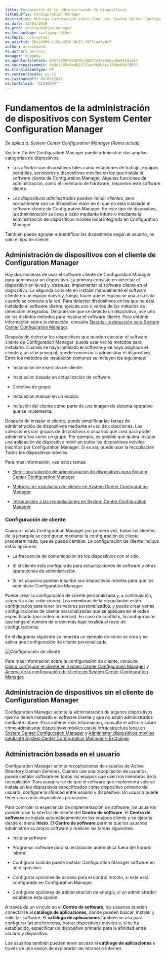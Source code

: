 ```yaml
---
title: Fundamentos de la administración de dispositivos
titleSuffix: Configuration Manager
description: Obtenga información sobre cómo usar System Center Configuration Manager para administrar dispositivos.
ms.date: 12/04/2016
ms.prod: configuration-manager
ms.technology: configmgr-other
ms.topic: conceptual
ms.assetid: 2bca3db9-115a-451d-8c93-f073ceefe0c7
author: aczechowski
ms.author: aaroncz
manager: dougeby
ms.openlocfilehash: 8d5fe709f403676c36d77e23e3ebe40a66101a44
ms.sourcegitcommit: 0b0c2735c4ed822731ae069b4cc1380e89e78933
ms.translationtype: HT
ms.contentlocale: es-ES
ms.lasthandoff: 05/03/2018
ms.locfileid: "32340294"
---
```

# <a name="fundamentals-of-managing-devices-with-system-center-configuration-manager"></a>Fundamentos de la administración de dispositivos con System Center Configuration Manager

*Se aplica a: System Center Configuration Manager (Rama actual)*

System Center Configuration Manager puede administrar dos amplias categorías de dispositivos:

-   Los *clientes* son dispositivos tales como estaciones de trabajo, equipos portátiles, servidores y dispositivos móviles en los que instala el software cliente de Configuration Manager. Algunas funciones de administración, como el inventario de hardware, requieren este software cliente.  

-   Los *dispositivos administrados* pueden incluir *clientes*, pero normalmente son un dispositivo móvil en el que no está instalado el software cliente de Configuration Manager. En este tipo de dispositivo, la administración se lleva a cabo mediante Intune o mediante la administración de dispositivos móviles local integrada en Configuration Manager.

También puede agrupar e identificar los dispositivos según el usuario, no solo el tipo de cliente.

## <a name="managing-devices-with-the-configuration-manager-client"></a>Administración de dispositivos con el cliente de Configuration Manager

Hay dos maneras de usar el software cliente de Configuration Manager para administrar un dispositivo. La primera consiste en detectar el dispositivo en la red y, después, implementar el software cliente en el dispositivo. La segunda consiste en instalar manualmente el software cliente en un equipo nuevo y, luego, hacer que el equipo se una a su sitio cuando se conecte a la red. Para detectar dispositivos en los que no está instalado el software cliente, ejecute uno o varios de los métodos de detección integrados. Después de que se detecte un dispositivo, use uno de los distintos métodos para instalar el software cliente. Para obtener información sobre la detección, consulte [Ejecutar la detección para System Center Configuration Manager](../../core/servers/deploy/configure/run-discovery.md).  

 Después de detectar los dispositivos que pueden ejecutar el software cliente de Configuration Manager, puede usar varios métodos para instalarlo. Cuando se haya instalado el software y se haya asignado el cliente a un sitio principal, puede comenzar a administrar el dispositivo.  Entre los métodos de instalación comunes se incluyen los siguientes:

 - Instalación de inserción de cliente.

 - Instalación basada en actualización de software.

 - Directiva de grupo.

 - Instalación manual en un equipo.
 - Inclusión del cliente como parte de una imagen de sistema operativo que se implementa.  


 Después de instalar el cliente, puede simplificar las tareas de administración de dispositivos mediante el uso de colecciones. Las colecciones son grupos de dispositivos o usuarios que crea para poder administrarlos como un grupo. Por ejemplo, es posible que quiera instalar una aplicación de dispositivo móvil en todos los dispositivos móviles inscritos por Configuration Manager. Si es así, puede usar la recopilación Todos los dispositivos móviles.  

 Para más información, vea estos temas:  

-   [Elegir una solución de administración de dispositivos para System Center Configuration Manager](../../core/plan-design/choose-a-device-management-solution.md)  

-   [Métodos de instalación de cliente en System Center Configuration Manager](../../core/clients/deploy/plan/client-installation-methods.md)  

-   [Introducción a las recopilaciones en System Center Configuration Manager](../../core/clients/manage/collections/introduction-to-collections.md)  

### <a name="client-settings"></a>Configuración de cliente  
 Cuando instala Configuration Manager por primera vez, todos los clientes de la jerarquía se configuran mediante la configuración de cliente predeterminada, que se puede cambiar. La configuración de cliente incluye estas opciones:

 -  La frecuencia de comunicación de los dispositivos con el sitio.

 -  Si el cliente está configurado para actualizaciones de software y otras operaciones de administración.

 -  Si los usuarios pueden inscribir sus dispositivos móviles para que los administre Configuration Manager.  

Puede crear la configuración de cliente personalizada y, a continuación, asignarla a las colecciones.  Los miembros de la recopilación están configurados para tener los valores personalizados, y puede crear varias configuraciones de cliente personalizadas que se apliquen en el orden especificado (por orden numérico).  En caso de conflicto, la configuración que tenga el número de orden más bajo invalida al resto de configuraciones.  

En el diagrama siguiente se muestra un ejemplo de cómo se crea y se aplica una configuración de cliente personalizada.  

 ![Configuración de cliente](media/ClientSettings.gif)  

 Para más información sobre la configuración de cliente, consulte  
                [Cómo configurar el cliente en System Center Configuration Manager](../../core/clients/deploy/configure-client-settings.md) y [Acerca de la configuración de cliente en System Center Configuration Manager](../../core/clients/deploy/about-client-settings.md).

## <a name="managing-devices-without-the-configuration-manager-client"></a>Administración de dispositivos sin el cliente de Configuration Manager  
 Configuration Manager admite la administración de algunos dispositivos que no tienen instalado el software cliente y que no están administrados mediante Intune. Para obtener más información, consulte el artículo sobre cómo [administrar dispositivos móviles con la infraestructura local en System Center Configuration Manager](../../mdm/understand/manage-mobile-devices-with-on-premises-infrastructure.md) y [Administrar dispositivos móviles mediante System Center Configuration Manager y Exchange](../../mdm/deploy-use/manage-mobile-devices-with-exchange-activesync.md).  

## <a name="user-based-management"></a>Administración basada en el usuario  
 Configuration Manager admite recopilaciones de usuarios de Active Directory Domain Services. Cuando use una recopilación de usuarios, puede instalar software en todos los equipos que usen los miembros de la recopilación. Para asegurarse de que el software que implementa solo se instala en los dispositivos especificados como dispositivo primario del usuario, configure la afinidad entre usuario y dispositivo. Un usuario puede tener uno o más dispositivos principales.  

 Para controlar la experiencia de implementación de software, los usuarios pueden usar la interfaz de cliente del **Centro de software**. El **Centro de software** se instala automáticamente en los equipos cliente y se ejecuta desde el menú **Inicio**. El **Centro de software** permite que los usuarios administren su propio software y realicen las tareas siguientes:  

-   Instalar software  

-   Programar software para su instalación automática fuera del horario laboral.  

-   Configurar cuándo puede instalar Configuration Manager software en un dispositivo.  

-   Configurar opciones de acceso para el control remoto, si este está configurado en Configuration Manager.  

-   Configurar opciones de administración de energía, si un administrador establece esta opción.  


 A través de un vínculo en el **Centro de software**, los usuarios pueden conectarse al **catálogo de aplicaciones**, donde pueden buscar, instalar y solicitar software. El **catálogo de aplicaciones** también se usa para configurar las preferencias, borrar dispositivos móviles y, si se ha establecido, especificar un dispositivo primario para la afinidad entre usuario y dispositivo.   

 Los usuarios también pueden tener acceso al **catálogo de aplicaciones** a través de una sesión de explorador de intranet o Internet.  
